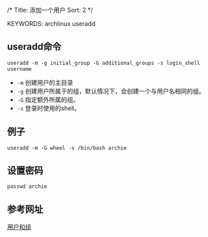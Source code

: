 /*
  Title: 添加一个用户
  Sort: 2
  */

KEYWORDS: archlinux useradd

## useradd命令
`useradd -m -g initial_group -G additional_groups -s login_shell username`
- `-m`   创建用户的主目录
- `-g`   创建用户所属于的组，默认情况下，会创建一个与用户名相同的组。
- `-G`  指定额外所属的组。
- `-s`  登录时使用的shell。

## 例子    
`useradd -m -G wheel -s /bin/bash archie`

## 设置密码    
`passwd archie`

## 参考网址    
[用户和组](https://wiki.archlinux.org/index.php/Users_and_groups#User_management)